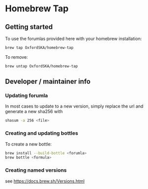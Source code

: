 # Homebrew Tap

## Getting started

To use the forumlas provided here with your homebrew installation:

```bash
brew tap OxfordSKA/homebrew-tap
```

To remove:

```bash
brew untap OxfordSKA/homebrew-tap
```

## Developer / maintainer info

### Updating forumla

In most cases to update to a new version, simply replace the url and generate a new sha256 with

```bash
shasum -a 256 <file>
```

### Creating and updating bottles

To create a new bottle:

```bash
brew install --build-bottle <forumla>
brew bottle <formula>
```

### Creating named versions

see <https://docs.brew.sh/Versions.html>

